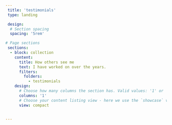 ```yaml
---
 title: 'testimonials'
 type: landing

 design:
  # Section spacing
  spacing: '5rem'

# Page sections
 sections:
  - block: collection
    content:
      title: How others see me 
      text: I have worked on over the years.
      filters:
        folders:
          - testimonials
    design:
      # Choose how many columns the section has. Valid values: '1' or '2'.
      columns: '1'
      # Choose your content listing view - here we use the `showcase` view
      view: compact


---
```

